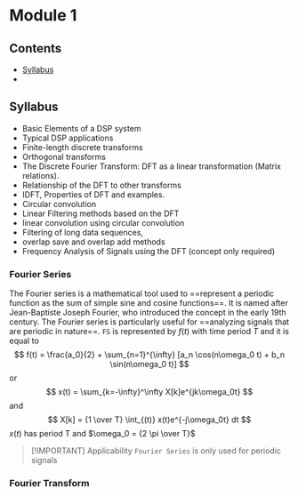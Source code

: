 # Module 1

## Contents
- [Syllabus](#syllabus)
- 
## Syllabus

- Basic Elements of a DSP system
- Typical DSP applications
- Finite-length discrete transforms
- Orthogonal transforms 
- The Discrete Fourier Transform: DFT as a linear transformation (Matrix relations).
- Relationship of the DFT to other transforms
- IDFT, Properties of DFT and examples.
- Circular convolution
- Linear Filtering methods based on the DFT
- linear convolution using circular convolution
- Filtering of long data sequences,
- overlap save and overlap add methods
- Frequency Analysis of Signals using the DFT (concept only required)

### Fourier Series
The Fourier series is a mathematical tool used to ==represent a periodic function as the sum of simple sine and cosine functions==. It is named after Jean-Baptiste Joseph Fourier, who introduced the concept in the early 19th century. The Fourier series is particularly useful for ==analyzing signals that are periodic in nature==.
`FS` is represented by $f(t)$ with time period $T$ and it is equal to 
$$
f(t) = \frac{a_0}{2} + \sum_{n=1}^{\infty} [a_n \cos(n\omega_0 t) + b_n \sin(n\omega_0 t)]
$$
or
$$
x(t) = \sum_{k=-\infty}^\infty X[k]e^{jk\omega_0t}
$$
and 
$$
X[k] = {1 \over T} \int_{(t)} x(t)e^{-j\omega_0t} dt
$$
$x(t)$ has period T and $\omega_0 = {2 \pi \over T}$ 

> [!IMPORTANT] Applicability
> `Fourier Series` is only used for periodic signals 



### Fourier Transform
